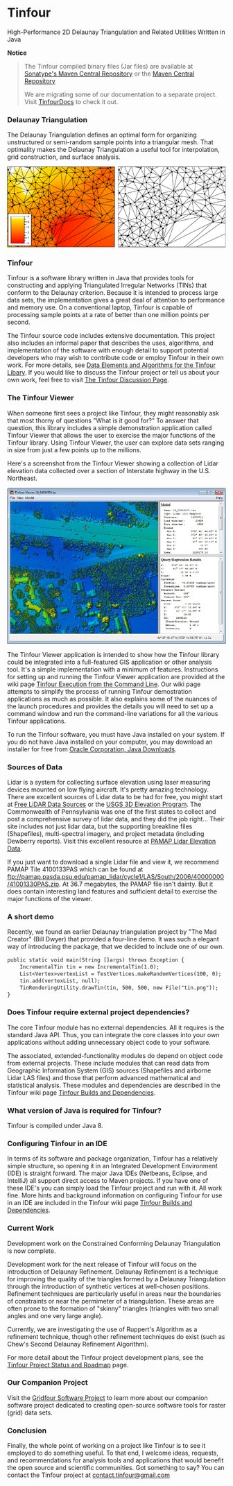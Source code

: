 Tinfour
========

High-Performance 2D Delaunay Triangulation and Related Utilities Written in Java

**Notice**
>
> The Tinfour compiled binary files (Jar files) are available at
> [Sonatype's Maven Central Repository](https://search.maven.org/search?q=Tinfour)
> or the [Maven Central Repository](https://mvnrepository.com/search?q=tinfour)
>
> We are migrating some of our documentation to a separate project.
> Visit [TinfourDocs](https://gwlucastrig.github.io/TinfourDocs/) to check it out.
>

### Delaunay Triangulation ###
The Delaunay Triangulation defines an optimal form for organizing unstructured or semi-random
sample points into a triangular mesh. That optimality makes the Delaunay Triangulation
a useful tool for interpolation, grid construction, and surface analysis.  

![Surface Models using TINs](doc/images/TwoTins.png "Tinfour rendering of surface models based on a Delaunay Triangulation")

### Tinfour ###
Tinfour is a software library written in Java that provides tools for constructing 
and applying Triangulated Irregular Networks (TINs) that conform to the Delaunay
criterion. Because it is intended to process large data sets,
the implementation gives a great deal of attention to performance and
memory use. On a conventional laptop, Tinfour is capable of processing sample
points at a rate of better than one million points per second.

The Tinfour source code includes extensive documentation. This project also includes
an informal paper that describes the uses, algorithms, and implementation
of the software with enough detail to support potential developers 
who may wish to contribute code or employ Tinfour in their own work. For more details, see
[Data Elements and Algorithms for the Tinfour Libary](http://gwlucastrig.github.io/Tinfour/doc/TinfourAlgorithmsAndDataElements.pdf).
If you would like to discuss the Tinfour project or tell us about your own work, feel free to visit [The Tinfour Discussion Page](https://github.com/gwlucastrig/Tinfour/discussions). 

### The Tinfour Viewer ###
When someone first sees a project like Tinfour, they might reasonably ask
that most thorny of questions "What is it good for?"  To answer that question,
this library includes a simple demonstration application called Tinfour Viewer
that allows the user to exercise the major functions of the Tinfour library.
Using Tinfour Viewer, the user can explore data sets ranging in size from just a few points
up to the millions.

Here's a screenshot from the Tinfour Viewer showing a collection of Lidar elevation data
collected over a section of Interstate highway in the U.S. Northeast.

![Lidar over Guilford, CT](doc/images/TinfourViewerGuilford.jpg "View of Lidar sample collected over Guilford, Connecticut, U.S.A.")

The Tinfour Viewer application is intended to show how the Tinfour library could be integrated
into a full-featured GIS application or other analysis tool. It's a simple
implementation with a minimum of features.
Instructions for setting up and running the Tinfour Viewer application
are provided at the wiki page [Tinfour Execution from the Command Line](https://github.com/gwlucastrig/Tinfour/wiki/Tinfour-Execution-from-the-Command-Line).
Our wiki page attempts to simplify the process of running Tinfour demostration applications as much as possible. It also
explains some of the nuances of the launch procedures and provides the details
you will need to set up a command window and run the command-line variations
for all the various Tinfour applications.

To run the Tinfour software, you must have Java installed
on your system.  If you do not have Java installed on your computer, you may
download an installer for free from 
[Oracle Corporation, Java Downloads](https://java.com/en/download/ "Java downloads from Oracle").

### Sources of Data ###
Lidar is a system for collecting surface elevation using laser measuring devices
mounted on low flying aircraft. It's pretty amazing technology.
There are excellent sources of Lidar data to be had for free, you might start at 
[Free LiDAR Data Sources](http://gisgeography.com/top-6-free-lidar-data-sources/ "Gis Geography")
or the [USGS 3D Elevation Program](https://www.usgs.gov/core-science-systems/ngp/3dep/data-tools "USGS 3D Elevation Program Data and Tools").
The Commonwealth of Pennsylvania was one of the first states to collect and post
a comprehensive survey of lidar data, and they did the job right... Their site includes 
not just lidar data, but the supporting breakline files (Shapefiles), multi-spectral imagery,
and project metadata (including Dewberry reports). Visit this excellent resource at
[PAMAP Lidar Elevation Data](http://www.dcnr.state.pa.us/topogeo/pamap/lidar/index.htm "PAMAP Lidar Elevation Data").

If you just want to download a single Lidar file and view it, we recommend PAMAP Tile 4100133PAS
which can be found at ftp://pamap.pasda.psu.edu/pamap_lidar/cycle1/LAS/South/2006/40000000/41001330PAS.zip.
At 36.7 megabytes, the PAMAP file isn't dainty. But it does contain interesting land features and sufficient
detail to exercise the major functions of the viewer.

### A short demo ###
Recently, we found an earlier Delaunay triangulation project by "The Mad Creator" (Bill Dwyer)
that provided a four-line demo. It was such a elegant way of introducing the package,
that we decided to include one of our own.

    public static void main(String []args) throws Exception {
        IncrementalTin tin = new IncrementalTin(1.0);
        List<Vertex>vertexList = TestVertices.makeRandomVertices(100, 0);
        tin.add(vertexList, null);
        TinRenderingUtility.drawTin(tin, 500, 500, new File("tin.png"));
    }



### Does Tinfour require external project dependencies? ###
The core Tinfour module has no external dependencies. All it requires
is the standard Java API. Thus, you can integrate the core classes
into your own applications without adding unnecessary object code to
your software.

The associated, extended-functionality modules do depend on object code from external projects.
These include modules that can read data from Geographic Information System (GIS) sources
(Shapefiles and airborne Lidar LAS files) and those that perform advanced mathematical
and statistical analysis. These modules and dependencies are described in the Tinfour wiki page
[Tinfour Builds and Dependencies](https://github.com/gwlucastrig/Tinfour/wiki/Tinfour-Builds-and-Dependencies).


### What version of Java is required for Tinfour? ###
Tinfour is compiled under Java 8.   

### Configuring Tinfour in an IDE ###
In terms of its software and package organization, Tinfour has a relatively simple structure, so opening
it in an Integrated Development Environment (IDE) is straight forward.
The major Java IDEs (Netbeans, Eclipse, and IntelliJ) all support direct access to Maven projects.
If you have one of these IDE's you can simply load the Tinfour project and run with it. All work fine.
More hints and background information on configuring Tinfour for use in an IDE are included in the Tinfour wiki page
[Tinfour Builds and Dependencies](https://github.com/gwlucastrig/Tinfour/wiki/Tinfour-Builds-and-Dependencies).
 
### Current Work ###
Development work on the Constrained Conforming Delaunay Triangulation is now complete.
 
Development work for the next release of Tinfour will focus on the introduction of Delaunay Refinement.
Delaunay Refinement is a technique for improving the quality of the triangles
formed by a Delaunay Triangulation through the introduction of synthetic vertices
at well-chosen positions. Refinement techniques are particularly useful in areas near
the boundaries of constraints or near the permimeter of a triangulation. These
areas are often prone to the formation of "skinny" triangles (triangles with two small
angles and one very large angle). 

Currently, we are investigating the use of Ruppert's Algorithm as a refinement technique, though other
refinement techniques do exist (such as Chew's Second Delaunay Refinement Algorithm).
 
For more detail about the Tinfour project development plans, see the
[Tinfour Project Status and Roadmap](https://github.com/gwlucastrig/Tinfour/wiki/Tinfour-Project-Roadmap) page.
 
### Our Companion Project ###
Visit the [Gridfour Software Project](https://gwlucastrig.github.io/gridfour/) to learn more about our companion
software project dedicated to creating open-source software tools for raster (grid) data sets.

### Conclusion ###
Finally, the whole point of working on a project like Tinfour is to see 
it employed to do something useful. To that end, I welcome ideas, requests, and
recommendations for analysis tools and applications that would
benefit the open source and scientific communities. Got something
to say? You can contact the Tinfour project at contact.tinfour@gmail.com
 
